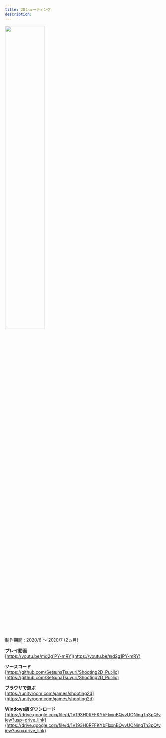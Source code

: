 ```yaml
---
title: 2Dシューティング
description: 
---
```


<img src="/images/shooting_2d.jpg" width="50%">

制作期間 : 2020/6 ～ 2020/7 (2ヵ月)

**プレイ動画**  
[https://youtu.be/md2g1PY-mRY](https://youtu.be/md2g1PY-mRY)

**ソースコード**  
[https://github.com/SetsunaTsuyuri/Shooting2D_Public](https://github.com/SetsunaTsuyuri/Shooting2D_Public)

**ブラウザで遊ぶ**  
[https://unityroom.com/games/shooting2d](https://unityroom.com/games/shooting2d)

**Windows版ダウンロード**  
[https://drive.google.com/file/d/1V193H0RFFKYbFlxxnBQvvUONinqTn3pQ/view?usp=drive_link](https://drive.google.com/file/d/1V193H0RFFKYbFlxxnBQvvUONinqTn3pQ/view?usp=drive_link)